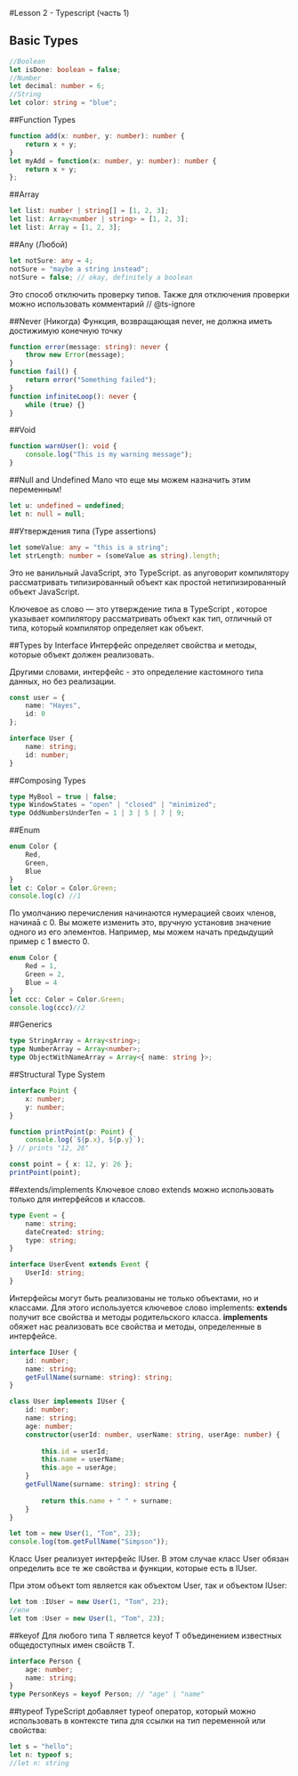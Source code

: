 #Lesson 2 - Typescript (часть 1)

## Basic Types
```typescript
//Boolean
let isDone: boolean = false;
//Number
let decimal: number = 6;
//String
let color: string = "blue";
```
##Function Types
```typescript
function add(x: number, y: number): number {
    return x + y;
}
let myAdd = function(x: number, y: number): number {
    return x + y;
};
```

##Array
```typescript
let list: number | string[] = [1, 2, 3];
let list: Array<number | string> = [1, 2, 3];
let list: Array = [1, 2, 3];
```
##Any (Любой)
```typescript
let notSure: any = 4;
notSure = "maybe a string instead";
notSure = false; // okay, definitely a boolean
```
Это способ отключить проверку типов.
Также для отключения проверки можно использовать комментарий // @ts-ignore

##Never (Никогда)
Функция, возвращающая never, не должна иметь достижимую конечную точку
```typescript
function error(message: string): never {
    throw new Error(message);
}
function fail() {
    return error("Something failed");
}
function infiniteLoop(): never {
    while (true) {}
}
```
##Void
```typescript
function warnUser(): void {
    console.log("This is my warning message");
}
```

##Null and Undefined
Мало что еще мы можем назначить этим переменным!
```typescript
let u: undefined = undefined;
let n: null = null;
```

##Утверждения типа (Type assertions)
```typescript
let someValue: any = "this is a string";
let strLength: number = (someValue as string).length;
```
  
Это не ванильный JavaScript, это TypeScript. as anyговорит компилятору рассматривать типизированный объект как простой нетипизированный объект JavaScript.

Ключевое as слово — это утверждение типа в TypeScript , которое указывает компилятору рассматривать объект как тип, отличный от типа, который компилятор определяет как объект.

##Types by Interface
Интерфейс определяет свойства и методы, которые объект должен реализовать. 

Другими словами, интерфейс - это определение кастомного типа данных, но без реализации.

```typescript
const user = {
    name: "Hayes",
    id: 0
};

interface User {
    name: string;
    id: number;
}
```

##Composing Types
```typescript
type MyBool = true | false;
type WindowStates = "open" | "closed" | "minimized";
type OddNumbersUnderTen = 1 | 3 | 5 | 7 | 9;
```

##Enum
```typescript
enum Color {
    Red,
    Green,
    Blue
}
let c: Color = Color.Green;
console.log(c) //1
```

По умолчанию перечисления начинаются нумерацией своих членов, начинаā с 0. Вы можете изменить
это, вручную установив значение одного из его элементов. Например, мы можем начать предыдущий
пример с 1 вместо 0.

```typescript
enum Color {
    Red = 1,
    Green = 2,
    Blue = 4
}
let ссс: Color = Color.Green;
console.log(ссс)//2
```

##Generics

```typescript
type StringArray = Array<string>;
type NumberArray = Array<number>;
type ObjectWithNameArray = Array<{ name: string }>;
```

##Structural Type System

```typescript
interface Point {
    x: number;
    y: number;
}

function printPoint(p: Point) {
    console.log(`${p.x}, ${p.y}`);
} // prints "12, 26"

const point = { x: 12, y: 26 };
printPoint(point);
```

##extends/implements
Ключевое слово extends можно использовать только для интерфейсов и классов.

```typescript
type Event = {
    name: string;
    dateCreated: string;
    type: string;
}

interface UserEvent extends Event {
    UserId: string;
}
```

Интерфейсы могут быть реализованы не только объектами, но и классами. Для этого используется ключевое слово implements:
**extends** получит все свойства и методы родительского класса.
**implements** обяжет нас реализовать все свойства и методы, определенные в интерфейсе.


```typescript
interface IUser {
    id: number;
    name: string;
    getFullName(surname: string): string;
}

class User implements IUser {
    id: number;
    name: string;
    age: number;
    constructor(userId: number, userName: string, userAge: number) {
 
        this.id = userId;
        this.name = userName;
        this.age = userAge;
    }
    getFullName(surname: string): string {
 
        return this.name + " " + surname;
    }
}

let tom = new User(1, "Tom", 23);
console.log(tom.getFullName("Simpson"));
```
Класс User реализует интерфейс IUser. В этом случае класс User обязан определить все те же свойства и функции, которые есть в IUser.

При этом объект tom является как объектом User, так и объектом IUser:
```typescript
let tom :IUser = new User(1, "Tom", 23);
//или
let tom :User = new User(1, "Tom", 23);
```

##keyof
Для любого типа T является keyof T объединением известных общедоступных имен свойств T.

```typescript
interface Person {
    age: number;
    name: string;
}
type PersonKeys = keyof Person; // "age" | "name"
```

##typeof
TypeScript добавляет typeof оператор, который можно использовать в контексте типа для ссылки на тип переменной или свойства:
```typescript
let s = "hello";
let n: typeof s;
//let n: string
```